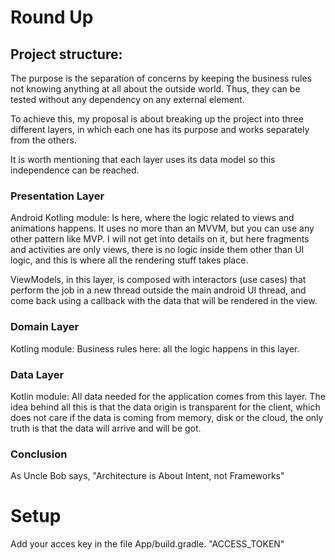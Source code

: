 # Round Up


## Project structure:
The purpose is the separation of concerns by keeping the business rules not knowing anything at all about the outside world. Thus, they can be tested without any dependency on any external element.

To achieve this, my proposal is about breaking up the project into three different layers, in which each one has its purpose and works separately from the others.

It is worth mentioning that each layer uses its data model so this independence can be reached.

### Presentation Layer
Android Kotling module: Is here, where the logic related to views and animations happens. It uses no more than an MVVM, but you can use any other pattern like MVP. I will not get into details on it, but here fragments and activities are only views, there is no logic inside them other than UI logic, and this is where all the rendering stuff takes place.

ViewModels, in this layer, is composed with interactors (use cases) that perform the job in a new thread outside the main android UI thread, and come back using a callback with the data that will be rendered in the view.

### Domain Layer
Kotling module: Business rules here: all the logic happens in this layer.

### Data Layer
Kotlin module: All data needed for the application comes from this layer.
The idea behind all this is that the data origin is transparent for the client, which does not care if the data is coming from memory, disk or the cloud, the only truth is that the data will arrive and will be got.

### Conclusion
As Uncle Bob says, "Architecture is About Intent, not Frameworks"

# Setup
Add your acces key in the file App/build.gradle. "ACCESS_TOKEN" 

